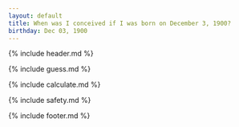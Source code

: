 ```yaml
---
layout: default
title: When was I conceived if I was born on December 3, 1900?
birthday: Dec 03, 1900
---
```


{% include header.md %}

{% include guess.md %}

{% include calculate.md %}

{% include safety.md %}

{% include footer.md %}



